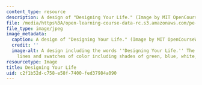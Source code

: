 ```yaml
---
content_type: resource
description: A design of "Designing Your Life." (Image by MIT OpenCourseWare.)
file: /media/https%3A/open-learning-course-data-rc.s3.amazonaws.com/pe-550-designing-your-life-spring-2009/c2f1b52dc758e58f7400fed37984a090_pe-550s09-th.jpg
file_type: image/jpeg
image_metadata:
  caption: A design of "Designing Your Life." (Image by MIT OpenCourseWare.)
  credit: ''
  image-alt: A design including the words ''Designing Your Life.'' The design contains
    lines and swatches of color including shades of green, blue, white, and black.
resourcetype: Image
title: Designing Your Life
uid: c2f1b52d-c758-e58f-7400-fed37984a090
---
```

